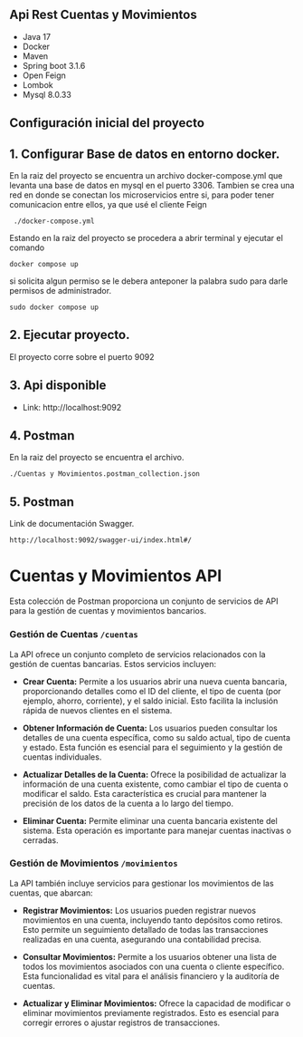 ## Api Rest Cuentas y Movimientos
* Java 17
* Docker
* Maven
* Spring boot 3.1.6
* Open Feign
* Lombok
* Mysql 8.0.33

## Configuración inicial del proyecto
## 1. Configurar Base de datos en entorno docker.
En la raiz del proyecto se encuentra un archivo docker-compose.yml que levanta una base de datos en mysql en el puerto 3306.
Tambien se crea una red en donde se conectan los microservicios entre si, para poder tener comunicacion entre ellos, ya que 
usé el cliente Feign
```
 ./docker-compose.yml
```
Estando en la raiz del proyecto se procedera a abrir terminal y ejecutar el comando

```
docker compose up
```
si solicita algun permiso se le debera anteponer la palabra sudo para darle permisos de administrador.
```
sudo docker compose up
```
## 2. Ejecutar proyecto.
El proyecto corre sobre el puerto 9092
## 3. Api disponible

* Link: http://localhost:9092

## 4. Postman
En la raiz del proyecto se encuentra el archivo.
```
./Cuentas y Movimientos.postman_collection.json
```
## 5. Postman
Link de documentación Swagger.
```
http://localhost:9092/swagger-ui/index.html#/
```
# Cuentas y Movimientos API

Esta colección de Postman proporciona un conjunto de servicios de API para la gestión de cuentas y movimientos bancarios. 

### Gestión de Cuentas `/cuentas`
La API ofrece un conjunto completo de servicios relacionados con la gestión de cuentas bancarias. Estos servicios incluyen:

- **Crear Cuenta:** Permite a los usuarios abrir una nueva cuenta bancaria, proporcionando detalles como el ID del cliente, el tipo de cuenta (por ejemplo, ahorro, corriente), y el saldo inicial. Esto facilita la inclusión rápida de nuevos clientes en el sistema.

- **Obtener Información de Cuenta:** Los usuarios pueden consultar los detalles de una cuenta específica, como su saldo actual, tipo de cuenta y estado. Esta función es esencial para el seguimiento y la gestión de cuentas individuales.

- **Actualizar Detalles de la Cuenta:** Ofrece la posibilidad de actualizar la información de una cuenta existente, como cambiar el tipo de cuenta o modificar el saldo. Esta característica es crucial para mantener la precisión de los datos de la cuenta a lo largo del tiempo.

- **Eliminar Cuenta:** Permite eliminar una cuenta bancaria existente del sistema. Esta operación es importante para manejar cuentas inactivas o cerradas.

### Gestión de Movimientos `/movimientos`
La API también incluye servicios para gestionar los movimientos de las cuentas, que abarcan:

- **Registrar Movimientos:** Los usuarios pueden registrar nuevos movimientos en una cuenta, incluyendo tanto depósitos como retiros. Esto permite un seguimiento detallado de todas las transacciones realizadas en una cuenta, asegurando una contabilidad precisa.

- **Consultar Movimientos:** Permite a los usuarios obtener una lista de todos los movimientos asociados con una cuenta o cliente específico. Esta funcionalidad es vital para el análisis financiero y la auditoría de cuentas.

- **Actualizar y Eliminar Movimientos:** Ofrece la capacidad de modificar o eliminar movimientos previamente registrados. Esto es esencial para corregir errores o ajustar registros de transacciones.
